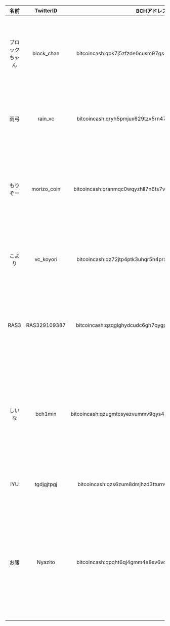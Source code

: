 |   名前 |  TwitterID  |  BCHアドレス   |  一言！    |  
|  :-:    |  :-:    |  :-:    |  :-:    |  
|  ブロックちゃん    |  block_chan |  bitcoincash:qpk7j5zfzde0cusm97gs4geuj7dxxdkelc2wgxjzmh |  BCH AAマンガ書いてます。貰ったチップは主に技術調査費に使います！٩(  ´͈ ᵕ `͈ ๑)  |  
|  雨弓 |  rain_vc    |  bitcoincash:qryh5pmjux629tzv5rn47zufj9levle8cqz79em87m |  BCH普及活動してます！貰ったチップは活動費にします(*'ω'*)  |  
|  もりぞー   |  morizo_coin    |  bitcoincash:qranmqc0wqyzhll7n6ts7vewa5n95z800gwq3gy429 |  決済導入店舗を増やします！活動費に使わせて頂きますので、よろしくお願いします。    |  
|  こより    |  vc_koyori  |  bitcoincash:qz72jtp4ptk3uhqr5h4prx05v2yx9a7wfqvsgcv9z3 |  活動費に使わせて頂きますので、よろしくお願いします。 |  
|  RAS3   |  RAS329109387   |  bitcoincash:qzqglghydcudc6gh7qygph3p463t30l7cy46q32kln |  BCH普及活動してます!雨弓さんとgregore-BCHさんに魅了され、今にいたります✨   |  
|  しいな    |  bch1min    |  bitcoincash:qzugmtcsyezvummv9qys434h9uagmx30dc53g6am80 |  初心者向けBCHブログを運営しています。いただいたチップは執筆活動に充てます、よろしくお願いします。 |  
|  IYU    |  tgdjgjtpgj |  bitcoincash:qzs6zum8dmjhzd3tturn072eqhzjhtl2wvdtzgq5hs |  お礼&応援チップに活用したいです！！ |  
|  お腰 |  Nyazito    |  bitcoincash:qpqht6qj4gmm4e8sv6vqaf93z55l88qezcffx9zfy0 |  頂いたTipはココキャッシュ運動でカレー食べたり、投げ銭に使ったり、BCH普及活動費として利用させていただきます！  |